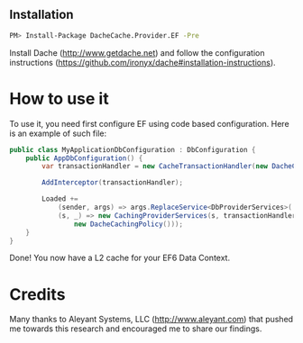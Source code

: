 Installation
--------------

```sh
PM> Install-Package DacheCache.Provider.EF -Pre
```

Install Dache (http://www.getdache.net) and follow the configuration instructions (https://github.com/ironyx/dache#installation-instructions). 

How to use it
========

To use it, you need first configure EF using code based configuration. Here is an example of such file:

```cs
public class MyApplicationDbConfiguration : DbConfiguration {
    public AppDbConfiguration() {
        var transactionHandler = new CacheTransactionHandler(new DacheCacheProvider());

        AddInterceptor(transactionHandler);

        Loaded +=
            (sender, args) => args.ReplaceService<DbProviderServices>(
            (s, _) => new CachingProviderServices(s, transactionHandler,
                new DacheCachingPolicy()));
    }
}
```

Done! You now have a L2 cache for your EF6 Data Context.

Credits
========

Many thanks to Aleyant Systems, LLC (http://www.aleyant.com) that pushed me towards this research and encouraged me to share our findings.
